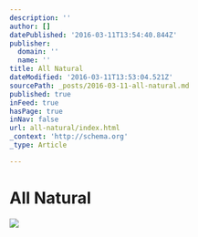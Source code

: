 ```yaml
---
description: ''
author: []
datePublished: '2016-03-11T13:54:40.844Z'
publisher:
  domain: ''
  name: ''
title: All Natural
dateModified: '2016-03-11T13:53:04.521Z'
sourcePath: _posts/2016-03-11-all-natural.md
published: true
inFeed: true
hasPage: true
inNav: false
url: all-natural/index.html
_context: 'http://schema.org'
_type: Article

---
```

# All Natural
![](https://the-grid-user-content.s3-us-west-2.amazonaws.com/dac04396-8646-4e2e-b938-e2a9edd1f1ab.png)